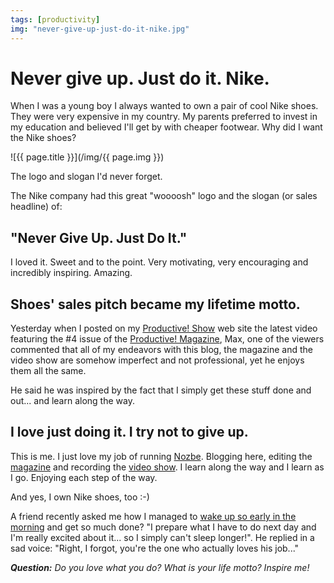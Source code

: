 ```yaml
---
tags: [productivity]
img: "never-give-up-just-do-it-nike.jpg"
---
```


# Never give up. Just do it. Nike.


When I was a young boy I always wanted to own a pair of cool Nike shoes. They were very expensive in my country. My parents preferred to invest in my education and believed I'll get by with cheaper footwear. Why did I want the Nike shoes?

<!--More-->

![{{ page.title }}](/img/{{ page.img }})

The logo and slogan I'd never forget.

The Nike company had this great "woooosh" logo and the slogan (or sales headline) of:

## "Never Give Up. Just Do It."

I loved it. Sweet and to the point. Very motivating, very encouraging and incredibly inspiring. Amazing.

## Shoes' sales pitch became my lifetime motto.

Yesterday when I posted on my [Productive! Show](/show/) web site the latest video featuring the #4 issue of the [Productive! Magazine](http://ProductiveMagazine.com), Max, one of the viewers commented that all of my endeavors with this blog, the magazine and the video show are somehow imperfect and not professional, yet he enjoys them all the same.

He said he was inspired by the fact that I simply get these stuff done and out... and learn along the way.

## I love just doing it. I try not to give up.

This is me. I just love my job of running [Nozbe][n]. Blogging here, editing the [magazine](/magazine/) and recording the [video show](/show/). I learn along the way and I learn as I go. Enjoying each step of the way.

And yes, I own Nike shoes, too :-)

A friend recently asked me how I managed to [wake up so early in the morning](http://michaelnozbe.com/zen-to-done-30-days-to-get-a-habit-early-risi) and get so much done? "I prepare what I have to do next day and I'm really excited about it... so I simply can't sleep longer!". He replied in a sad voice: "Right, I forgot, you're the one who actually loves his job..."

_**Question:** Do you love what you do? What is your life motto? Inspire me!_  



[n]: https://michael.gratis/nozbe